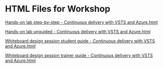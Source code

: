 ﻿# HTML Files for Workshop
[Hands-on lab step-by-step - Continuous delivery with VSTS and Azure.html](https://cloudworkshop.blob.core.windows.net/agile-continous-delivery/Hands-on%20lab%20step-by-step%20-%20Continuous%20delivery%20with%20VSTS%20and%20Azure.html)

[Hands-on lab unguided - Continuous delivery with VSTS and Azure.html](https://cloudworkshop.blob.core.windows.net/agile-continous-delivery/Hands-on%20lab%20unguided%20-%20Continuous%20delivery%20with%20VSTS%20and%20Azure.html)

[Whiteboard design session student guide - Continuous delivery with VSTS and Azure.html](https://cloudworkshop.blob.core.windows.net/agile-continous-delivery/Whiteboard%20design%20session%20student%20guide%20-%20Continuous%20delivery%20with%20VSTS%20and%20Azure.html)

[Whiteboard design session trainer guide - Continuous delivery with VSTS and Azure.html](https://cloudworkshop.blob.core.windows.net/agile-continous-delivery/Whiteboard%20design%20session%20trainer%20guide%20-%20Continuous%20delivery%20with%20VSTS%20and%20Azure.html)

